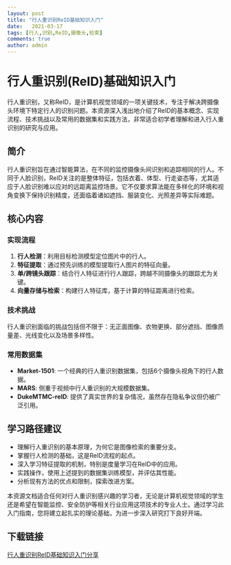 ```yaml
---
layout: post
title: "行人重识别ReID基础知识入门"
date:   2021-03-17
tags: [行人,识别,ReID,摄像头,检索]
comments: true
author: admin
---
```

# 行人重识别(ReID)基础知识入门

行人重识别，又称ReID，是计算机视觉领域的一项关键技术，专注于解决跨摄像头环境下特定行人的识别问题。本资源深入浅出地介绍了ReID的基本概念、实现流程、技术挑战以及常用的数据集和实践方法，非常适合初学者理解和进入行人重识别的研究与应用。

## 简介

行人重识别旨在通过智能算法，在不同的监控摄像头间识别和追踪相同的行人。不同于人脸识别，ReID关注的是整体特征，包括衣着、体型、行走姿态等，尤其适应于人脸识别难以应对的远距离监控场景。它不仅要求算法能在多样化的环境和视角变换下保持识别精度，还面临着诸如遮挡、服装变化、光照差异等实际难题。

## 核心内容

### 实现流程

1. **行人检测**：利用目标检测模型定位图片中的行人。
2. **特征提取**：通过预先训练的模型提取行人图片的特征向量。
3. **单/跨镜头跟踪**：结合行人特征进行行人跟踪，跨越不同摄像头的跟踪尤为关键。
4. **向量存储与检索**：构建行人特征库，基于计算的特征距离进行检索。

### 技术挑战

行人重识别面临的挑战包括但不限于：无正面图像、衣物更换、部分遮挡、图像质量差、光线变化以及场景多样性。

### 常用数据集

- **Market-1501**: 一个经典的行人重识别数据集，包括6个摄像头视角下的行人数据。
- **MARS**: 侧重于视频中行人重识别的大规模数据集。
- **DukeMTMC-reID**: 提供了真实世界的复杂情况，虽然存在隐私争议但仍被广泛引用。

## 学习路径建议

- 理解行人重识别的基本原理，为何它是图像检索的重要分支。
- 掌握行人检测的基础，这是ReID流程的起点。
- 深入学习特征提取的机制，特别是度量学习在ReID中的应用。
- 实践操作，使用上述提到的数据集训练模型，并评估其性能。
- 分析现有方法的优点和限制，探索改进方案。

本资源文档适合任何对行人重识别感兴趣的学习者，无论是计算机视觉领域的学生还是希望在智能监控、安全防护等相关行业应用这项技术的专业人士。通过学习此入门指南，您将建立起扎实的理论基础，为进一步深入研究打下良好开端。

## 下载链接

[行人重识别ReID基础知识入门分享](https://pan.quark.cn/s/df90c64b302a)